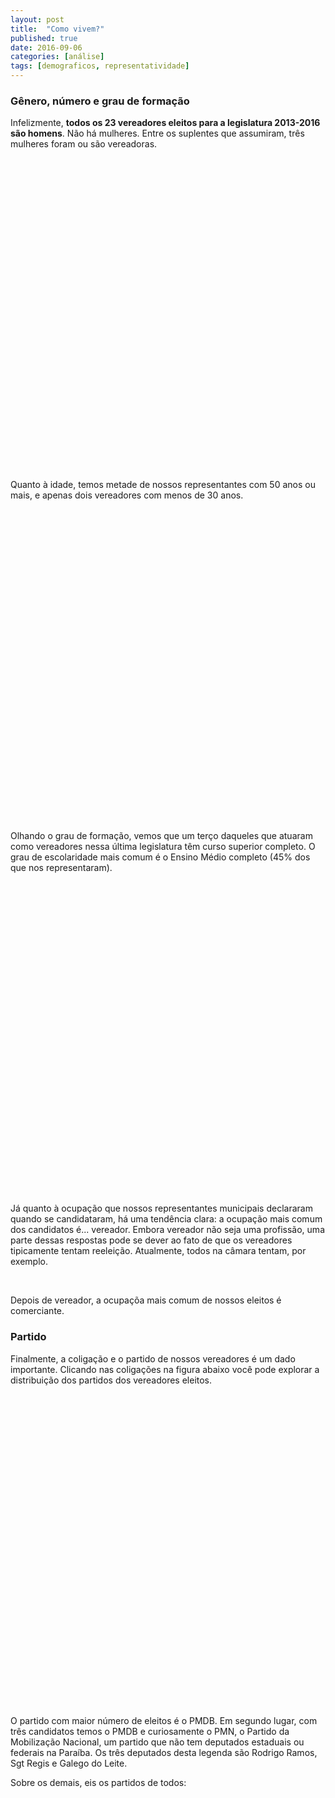 ```yaml
---
layout: post
title:  "Como vivem?"
published: true
date: 2016-09-06
categories: [análise]
tags: [demograficos, representatividade]
---
```










### Gênero, número e grau de formação

Infelizmente, **todos os 23 vereadores eleitos para a legislatura 2013-2016 são homens**. Não há mulheres. Entre os suplentes que assumiram, três mulheres foram ou são vereadoras. 

<!--html_preserve--><div id="htmlwidget-8532" style="width:100%;height:500px;" class="highchart html-widget"></div>
<script type="application/json" data-for="htmlwidget-8532">{"x":{"hc_opts":{"title":{"text":"Vereadores eleitos e suplentes por gênero"},"yAxis":{"title":"","type":"linear"},"credits":{"enabled":false},"exporting":{"enabled":false},"plotOptions":{"series":{"turboThreshold":0,"showInLegend":true,"marker":{"enabled":true}},"scatter":{"marker":{"symbol":"circle"}},"bubble":{"minSize":5,"maxSize":25},"treemap":{"layoutAlgorithm":"squarified"}},"series":[{"name":"Feminino","type":"column","data":[{"eleito":"Eleito","sexo":"Feminino","n":0,"y":0,"name":"Eleito"},{"eleito":"Suplente","sexo":"Feminino","n":3,"y":3,"name":"Suplente"}]},{"name":"Masculino","type":"column","data":[{"eleito":"Eleito","sexo":"Masculino","n":23,"y":23,"name":"Eleito"},{"eleito":"Suplente","sexo":"Masculino","n":10,"y":10,"name":"Suplente"}]}],"xAxis":{"type":"category","title":""}},"theme":{"chart":{"backgroundColor":"transparent"}},"conf_opts":{"global":{"Date":null,"VMLRadialGradientURL":"http =//code.highcharts.com/list(version)/gfx/vml-radial-gradient.png","canvasToolsURL":"http =//code.highcharts.com/list(version)/modules/canvas-tools.js","getTimezoneOffset":null,"timezoneOffset":0,"useUTC":true},"lang":{"contextButtonTitle":"Chart context menu","decimalPoint":".","downloadJPEG":"Download JPEG image","downloadPDF":"Download PDF document","downloadPNG":"Download PNG image","downloadSVG":"Download SVG vector image","drillUpText":"Back to {series.name}","invalidDate":null,"loading":"Loading...","months":["January","February","March","April","May","June","July","August","September","October","November","December"],"noData":"No data to display","numericSymbols":["k","M","G","T","P","E"],"printChart":"Print chart","resetZoom":"Reset zoom","resetZoomTitle":"Reset zoom level 1:1","shortMonths":["Jan","Feb","Mar","Apr","May","Jun","Jul","Aug","Sep","Oct","Nov","Dec"],"thousandsSep":" ","weekdays":["Sunday","Monday","Tuesday","Wednesday","Thursday","Friday","Saturday"]}},"type":"chart","fonts":[],"debug":false},"evals":[],"jsHooks":[]}</script><!--/html_preserve-->

Quanto à idade, temos metade de nossos representantes com 50 anos ou mais, e apenas dois vereadores com menos de 30 anos.

<!--html_preserve--><div id="htmlwidget-261" style="width:100%;height:500px;" class="highchart html-widget"></div>
<script type="application/json" data-for="htmlwidget-261">{"x":{"hc_opts":{"title":{"text":"Idade de nossos representantes"},"yAxis":{"title":"Quantidade nessa faixa"},"credits":{"enabled":false},"exporting":{"enabled":false},"plotOptions":{"series":{"turboThreshold":0}},"chart":{"zoomType":"x"},"tooltip":{"formatter":"function() { return  this.point.name + '<br/>' + this.y; }"},"series":[{"data":[{"x":25,"y":2,"name":"(20, 30]"},{"x":35,"y":7,"name":"(30, 40]"},{"x":45,"y":11,"name":"(40, 50]"},{"x":55,"y":8,"name":"(50, 60]"},{"x":65,"y":7,"name":"(60, 70]"},{"x":75,"y":0,"name":"(70, 80]"},{"x":85,"y":1,"name":"(80, 90]"}],"type":"column","pointRange":10,"groupPadding":0,"pointPadding":0,"borderWidth":0,"color":"#B71C1C","name":"Idade"}],"xAxis":{"title":"Faixa etária"}},"theme":{"chart":{"backgroundColor":"transparent"}},"conf_opts":{"global":{"Date":null,"VMLRadialGradientURL":"http =//code.highcharts.com/list(version)/gfx/vml-radial-gradient.png","canvasToolsURL":"http =//code.highcharts.com/list(version)/modules/canvas-tools.js","getTimezoneOffset":null,"timezoneOffset":0,"useUTC":true},"lang":{"contextButtonTitle":"Chart context menu","decimalPoint":".","downloadJPEG":"Download JPEG image","downloadPDF":"Download PDF document","downloadPNG":"Download PNG image","downloadSVG":"Download SVG vector image","drillUpText":"Back to {series.name}","invalidDate":null,"loading":"Loading...","months":["January","February","March","April","May","June","July","August","September","October","November","December"],"noData":"No data to display","numericSymbols":["k","M","G","T","P","E"],"printChart":"Print chart","resetZoom":"Reset zoom","resetZoomTitle":"Reset zoom level 1:1","shortMonths":["Jan","Feb","Mar","Apr","May","Jun","Jul","Aug","Sep","Oct","Nov","Dec"],"thousandsSep":" ","weekdays":["Sunday","Monday","Tuesday","Wednesday","Thursday","Friday","Saturday"]}},"type":"chart","fonts":[],"debug":false},"evals":["hc_opts.tooltip.formatter"],"jsHooks":[]}</script><!--/html_preserve-->

Olhando o grau de formação, vemos que um terço daqueles que atuaram como vereadores nessa última legislatura têm curso superior completo. O grau de escolaridade mais comum é o Ensino Médio completo (45% dos que nos representaram).

<!--html_preserve--><div id="htmlwidget-8082" style="width:100%;height:500px;" class="highchart html-widget"></div>
<script type="application/json" data-for="htmlwidget-8082">{"x":{"hc_opts":{"title":{"text":"Grau de formação"},"yAxis":{"title":"","type":"linear"},"credits":{"enabled":false},"exporting":{"enabled":false},"plotOptions":{"series":{"turboThreshold":0,"showInLegend":true,"marker":{"enabled":true}},"scatter":{"marker":{"symbol":"circle"}},"bubble":{"minSize":5,"maxSize":25},"treemap":{"layoutAlgorithm":"squarified"},"column":{"stacking":"normal"}},"series":[{"name":"Eleito","type":"column","data":[{"eleito":"Eleito","descricao_grau_instrucao":"Ensino Fundamental Incompleto","n":1,"y":1,"name":"Ensino Fundamental Incompleto"},{"eleito":"Eleito","descricao_grau_instrucao":"Ensino Fundamental Completo","n":4,"y":4,"name":"Ensino Fundamental Completo"},{"eleito":"Eleito","descricao_grau_instrucao":"Ensino Médio Completo","n":9,"y":9,"name":"Ensino Médio Completo"},{"eleito":"Eleito","descricao_grau_instrucao":"Superior Completo","n":9,"y":9,"name":"Superior Completo"}]},{"name":"Suplente","type":"column","data":[{"eleito":"Suplente","descricao_grau_instrucao":"Ensino Fundamental Incompleto","n":2,"y":2,"name":"Ensino Fundamental Incompleto"},{"eleito":"Suplente","descricao_grau_instrucao":"Ensino Fundamental Completo","n":1,"y":1,"name":"Ensino Fundamental Completo"},{"eleito":"Suplente","descricao_grau_instrucao":"Ensino Médio Completo","n":7,"y":7,"name":"Ensino Médio Completo"},{"eleito":"Suplente","descricao_grau_instrucao":"Superior Completo","n":3,"y":3,"name":"Superior Completo"}]}],"xAxis":{"type":"category","title":""},"colors":["darkblue","orange"]},"theme":{"chart":{"backgroundColor":"transparent"}},"conf_opts":{"global":{"Date":null,"VMLRadialGradientURL":"http =//code.highcharts.com/list(version)/gfx/vml-radial-gradient.png","canvasToolsURL":"http =//code.highcharts.com/list(version)/modules/canvas-tools.js","getTimezoneOffset":null,"timezoneOffset":0,"useUTC":true},"lang":{"contextButtonTitle":"Chart context menu","decimalPoint":".","downloadJPEG":"Download JPEG image","downloadPDF":"Download PDF document","downloadPNG":"Download PNG image","downloadSVG":"Download SVG vector image","drillUpText":"Back to {series.name}","invalidDate":null,"loading":"Loading...","months":["January","February","March","April","May","June","July","August","September","October","November","December"],"noData":"No data to display","numericSymbols":["k","M","G","T","P","E"],"printChart":"Print chart","resetZoom":"Reset zoom","resetZoomTitle":"Reset zoom level 1:1","shortMonths":["Jan","Feb","Mar","Apr","May","Jun","Jul","Aug","Sep","Oct","Nov","Dec"],"thousandsSep":" ","weekdays":["Sunday","Monday","Tuesday","Wednesday","Thursday","Friday","Saturday"]}},"type":"chart","fonts":[],"debug":false},"evals":[],"jsHooks":[]}</script><!--/html_preserve-->




Já quanto à ocupação que nossos representantes municipais declararam quando se candidataram, há uma tendência clara: a ocupação mais comum dos candidatos é... vereador. Embora vereador não seja uma profissão, uma parte dessas respostas pode se dever ao fato de que os vereadores tipicamente tentam reeleição. Atualmente, todos na câmara tentam, por exemplo. 

<!--html_preserve--><div id="htmlwidget-5526" style="width:100%;height:auto;" class="datatables html-widget"></div>
<script type="application/json" data-for="htmlwidget-5526">{"x":{"filter":"none","data":[["Vereador","Comerciante","Estudante, Bolsista, Estagiário E Assemelhados","Professor De Ensino Médio","Empresário","Outros","Servidor Público Federal","Advogado","Agricultor","Biólogo","Pedagogo","Policial Militar","Representante Comercial","Supervisor, Inspetor E Agente De Compras E Vendas"],[10,7,3,3,2,2,2,1,1,1,1,1,1,1]],"container":"<table class=\"display\">\n  <thead>\n    <tr>\n      <th>Ocupação\u003c/th>\n      <th>Quantos\u003c/th>\n    \u003c/tr>\n  \u003c/thead>\n\u003c/table>","options":{"pageLength":15,"columnDefs":[{"className":"dt-right","targets":1}],"order":[],"autoWidth":false,"orderClasses":false,"lengthMenu":[10,15,25,50,100]}},"evals":[],"jsHooks":[]}</script><!--/html_preserve-->

<br> 

Depois de vereador, a ocupaçõa mais comum de nossos eleitos é comerciante. 

### Partido

Finalmente, a coligação e o partido de nossos vereadores é um dado importante. Clicando nas coligações na figura abaixo você pode explorar a distribuição dos partidos dos vereadores eleitos. 




<!--html_preserve--><div id="htmlwidget-1470" style="width:100%;height:500px;" class="highchart html-widget"></div>
<script type="application/json" data-for="htmlwidget-1470">{"x":{"hc_opts":{"title":{"text":"Eleitos por coligação e partido"},"yAxis":{"title":{"text":null}},"credits":{"enabled":false},"exporting":{"enabled":false},"plotOptions":{"series":{"turboThreshold":0}},"series":[{"data":[{"name":"Campina Grande Ideal 1","sigla_partido":null,"value":3,"valuecolor":2,"level":1,"color":"#D3A362","id":"campina_grande_ideal_1","nome_legenda":null},{"name":"Campina Segue Em Frente I","sigla_partido":null,"value":4,"valuecolor":1,"level":1,"color":"#00C1BA","id":"campina_segue_em_frente_i","nome_legenda":null},{"name":"Campina Segue Em Frente Iii","sigla_partido":null,"value":1,"valuecolor":1,"level":1,"color":"#E68ECF","id":"campina_segue_em_frente_iii","nome_legenda":null},{"name":"Partido Isolado","sigla_partido":null,"value":3,"valuecolor":1,"level":1,"color":"#A1B453","id":"partido_isolado","nome_legenda":null},{"name":"Por Amor A Campina - Ii","sigla_partido":null,"value":1,"valuecolor":1,"level":1,"color":"#5BB5E2","id":"por_amor_a_campina_-_ii","nome_legenda":null},{"name":"Por Amor A Campina I","sigla_partido":null,"value":6,"valuecolor":3,"level":1,"color":"#EC929B","id":"por_amor_a_campina_i","nome_legenda":null},{"name":"Por Amor A Campina Iii","sigla_partido":null,"value":4,"valuecolor":2,"level":1,"color":"#53BF82","id":"por_amor_a_campina_iii","nome_legenda":null},{"name":"Pra Campina Crescer Em Paz I","sigla_partido":null,"value":1,"valuecolor":1,"level":1,"color":"#B79FEB","id":"pra_campina_crescer_em_paz_i","nome_legenda":null},{"name":"PC do B","sigla_partido":null,"value":1,"valuecolor":1,"level":2,"color":"#BE8541","id":"pc_do_b","parent":"campina_grande_ideal_1","nome_legenda":"Campina Grande Ideal 1"},{"name":"PSC","sigla_partido":null,"value":2,"valuecolor":1,"level":2,"color":"#B58A2F","id":"psc","parent":"campina_grande_ideal_1","nome_legenda":"Campina Grande Ideal 1"},{"name":"PMDB","sigla_partido":null,"value":4,"valuecolor":1,"level":2,"color":"#00A8A0","id":"pmdb","parent":"campina_segue_em_frente_i","nome_legenda":"Campina Segue Em Frente I"},{"name":"PTC","sigla_partido":null,"value":1,"valuecolor":1,"level":2,"color":"#CE6FB8","id":"ptc","parent":"campina_segue_em_frente_iii","nome_legenda":"Campina Segue Em Frente Iii"},{"name":"PMN","sigla_partido":null,"value":3,"valuecolor":1,"level":2,"color":"#87991A","id":"pmn","parent":"partido_isolado","nome_legenda":"Partido Isolado"},{"name":"PTN","sigla_partido":null,"value":1,"valuecolor":1,"level":2,"color":"#129CCC","id":"ptn","parent":"por_amor_a_campina_-_ii","nome_legenda":"Por Amor A Campina - Ii"},{"name":"PRP","sigla_partido":null,"value":2,"valuecolor":1,"level":2,"color":"#D17774","id":"prp","parent":"por_amor_a_campina_i","nome_legenda":"Por Amor A Campina I"},{"name":"PSB","sigla_partido":null,"value":1,"valuecolor":1,"level":2,"color":"#D5728A","id":"psb","parent":"por_amor_a_campina_i","nome_legenda":"Por Amor A Campina I"},{"name":"PSDB","sigla_partido":null,"value":3,"valuecolor":1,"level":2,"color":"#D3757F","id":"psdb","parent":"por_amor_a_campina_i","nome_legenda":"Por Amor A Campina I"},{"name":"DEM","sigla_partido":null,"value":2,"valuecolor":1,"level":2,"color":"#34A45A","id":"dem","parent":"por_amor_a_campina_iii","nome_legenda":"Por Amor A Campina Iii"},{"name":"PRB","sigla_partido":null,"value":2,"valuecolor":1,"level":2,"color":"#00A66A","id":"prb","parent":"por_amor_a_campina_iii","nome_legenda":"Por Amor A Campina Iii"},{"name":"PPS","sigla_partido":null,"value":1,"valuecolor":1,"level":2,"color":"#9D83D5","id":"pps","parent":"pra_campina_crescer_em_paz_i","nome_legenda":"Pra Campina Crescer Em Paz I"}],"type":"treemap","allowDrillToNode":true,"layoutAlgorithm":"squarified","name":"tmdata"}],"tooltip":{"pointFormat":"<b>{point.name}\u003c/b>:<br>\n             Eleitos: {point.value:,.0f}"}},"theme":{"chart":{"backgroundColor":"transparent"}},"conf_opts":{"global":{"Date":null,"VMLRadialGradientURL":"http =//code.highcharts.com/list(version)/gfx/vml-radial-gradient.png","canvasToolsURL":"http =//code.highcharts.com/list(version)/modules/canvas-tools.js","getTimezoneOffset":null,"timezoneOffset":0,"useUTC":true},"lang":{"contextButtonTitle":"Chart context menu","decimalPoint":".","downloadJPEG":"Download JPEG image","downloadPDF":"Download PDF document","downloadPNG":"Download PNG image","downloadSVG":"Download SVG vector image","drillUpText":"Back to {series.name}","invalidDate":null,"loading":"Loading...","months":["January","February","March","April","May","June","July","August","September","October","November","December"],"noData":"No data to display","numericSymbols":["k","M","G","T","P","E"],"printChart":"Print chart","resetZoom":"Reset zoom","resetZoomTitle":"Reset zoom level 1:1","shortMonths":["Jan","Feb","Mar","Apr","May","Jun","Jul","Aug","Sep","Oct","Nov","Dec"],"thousandsSep":" ","weekdays":["Sunday","Monday","Tuesday","Wednesday","Thursday","Friday","Saturday"]}},"type":"chart","fonts":[],"debug":false},"evals":[],"jsHooks":[]}</script><!--/html_preserve-->

O partido com maior número de eleitos é o PMDB. Em segundo lugar, com três candidatos temos o PMDB e curiosamente o PMN, o Partido da Mobilização Nacional, um partido que não tem deputados estaduais ou federais na Paraíba. Os três deputados desta legenda são Rodrigo Ramos, Sgt Regis e Galego do Leite. 

Sobre os demais, eis os partidos de todos: 

<!--html_preserve--><div id="htmlwidget-3585" style="width:100%;height:auto;" class="datatables html-widget"></div>
<script type="application/json" data-for="htmlwidget-3585">{"x":{"filter":"none","data":[["Napoleão Maracajá","Orlandino Farias","Lafite","Pimentel Filho","Dr. Olimpio","Metusela Agra","Ivan Batista","Alexandre Do Sindicato","Rodrigo Ramos","Sgt Regis","Galego Do Leite","Buchada","Joia Germano","Nelson Gomes","Murilo Galdino","Inácio Falcão","Tovar","Bruno Cunha Lima","Vaninho Aragao","Saulo Noronha","Marinaldo Cardoso","Lula Cabral","Prof. Miguel Rodrigues"],["PC do B","PSC","PSC","PMDB","PMDB","PMDB","PMDB","PTC","PMN","PMN","PMN","PTN","PRP","PRP","PSB","PSDB","PSDB","PSDB","DEM","DEM","PRB","PRB","PPS"],["Campina Grande Ideal 1","Campina Grande Ideal 1","Campina Grande Ideal 1","Campina Segue Em Frente I","Campina Segue Em Frente I","Campina Segue Em Frente I","Campina Segue Em Frente I","Campina Segue Em Frente Iii","Partido Isolado","Partido Isolado","Partido Isolado","Por Amor A Campina - Ii","Por Amor A Campina I","Por Amor A Campina I","Por Amor A Campina I","Por Amor A Campina I","Por Amor A Campina I","Por Amor A Campina I","Por Amor A Campina Iii","Por Amor A Campina Iii","Por Amor A Campina Iii","Por Amor A Campina Iii","Pra Campina Crescer Em Paz I"]],"container":"<table class=\"display\">\n  <thead>\n    <tr>\n      <th>Eleito\u003c/th>\n      <th>Partido\u003c/th>\n      <th>Coligação\u003c/th>\n    \u003c/tr>\n  \u003c/thead>\n\u003c/table>","options":{"pageLength":25,"order":[],"autoWidth":false,"orderClasses":false},"selection":{"mode":"multiple","selected":null,"target":"row"}},"evals":[],"jsHooks":[]}</script><!--/html_preserve-->

